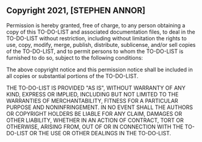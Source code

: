 ## Copyright 2021, [STEPHEN ANNOR]

Permission is hereby granted, free of charge, to any person obtaining a copy of this TO-DO-LIST and associated documentation files, to deal in the TO-DO-LIST without restriction, including without limitation the rights to use, copy, modify, merge, publish, distribute, sublicense, and/or sell copies of the TO-DO-LIST, and to permit persons to whom the TO-DO-LIST is furnished to do so, subject to the following conditions:

The above copyright notice and this permission notice shall be included in all copies or substantial portions of the TO-DO-LIST.

THE TO-DO-LIST IS PROVIDED "AS IS", WITHOUT WARRANTY OF ANY KIND, EXPRESS OR IMPLIED, INCLUDING BUT NOT LIMITED TO THE WARRANTIES OF MERCHANTABILITY, FITNESS FOR A PARTICULAR PURPOSE AND NONINFRINGEMENT. IN NO EVENT SHALL THE AUTHORS OR COPYRIGHT HOLDERS BE LIABLE FOR ANY CLAIM, DAMAGES OR OTHER LIABILITY, WHETHER IN AN ACTION OF CONTRACT, TORT OR OTHERWISE, ARISING FROM, OUT OF OR IN CONNECTION WITH THE TO-DO-LIST OR THE USE OR OTHER DEALINGS IN THE TO-DO-LIST.

